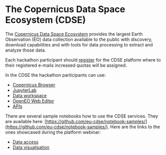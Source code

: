 # The Copernicus Data Space Ecosystem (CDSE)

The [Copernicus Data Space Ecosystem](https://dataspace.copernicus.eu/) provides the largest Earth Observation (EO) data collection available to the public with discovery, download capabilities and with tools for data processing to extract and analyze those data.

Each hackathon participant should [register](https://identity.dataspace.copernicus.eu/auth/realms/CDSE/protocol/openid-connect/auth?client_id=cdse-public&response_type=code&scope=openid&redirect_uri=https%3A//dataspace.copernicus.eu/account/confirmed/1) for the CDSE platform where to their registered e-mails increased quotas will be assigned. 

In the CDSE the hackathon participants can use: 
 - [Copernicus Browser](https://browser.dataspace.copernicus.eu/)
 - [JupyterLab](https://jupyterhub.dataspace.copernicus.eu/)
 - [Data workspace](https://dataspace.copernicus.eu/workspace)
 - [OpenEO Web Editor](https://openeo.dataspace.copernicus.eu/)
 - [APIs](https://dataspace.copernicus.eu/analyse/apis)


There are several sample notebooks how to use the CDSE services. They are available here: [https://github.com/eu-cdse/notebook-samples/](https://github.com/eu-cdse/notebook-samples/).
Here are the links to the ones showcased during the platform webinar:

 - [Data access]()
 - [Data visualisation]()
